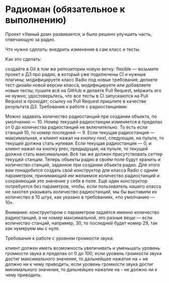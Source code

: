 # Радиоман (обязательное к выполнению)
Проект «Умный дом» развивается, и было решено улучшить часть, отвечающую за радио.

Что нужно сделать: внедрить изменения в сам класс и тесты.

Как это сделать:

создайте в Git в том же репозитории новую ветку: flexible — возьмите проект к ДЗ про радио, в который уже подключены CI и нужные плагины;
модифицируете класс Radio под новые требования;
делаете тест-дизайн новой версии класса, модифицируете или добавляете новые тесты;
пушите всё на GitHub и делаете Pull Request, мёржить его не нужно;
удостоверьтесь, что все тесты в CI запускаются на Pull Request и проходят;
ссылку на Pull Request пришлите в качестве результата ДЗ.
Требования к работе с радиостанциями:

Можно задавать количество радиостанций при создании объекта, по умолчанию — 10.
Номер текущей радиостанции изменяется в пределах от 0 до количества радиостанций не включительно. То есть если станций 10, то номер последней — 9.
Если текущая радиостанция — максимальная, и клиент нажал на кнопку next, следующая, на пульте, то текущей должна стать нулевая.
Если текущая радиостанция — 0, и клиент нажал на кнопку prev, предыдущая, на пульте, то текущей должна стать максимальная.
Всё так же должен присутствовать сеттер текущей станции.
Теперь объекты радио в своём поле будут хранить и количество станций, заданное при создании объекта радио. Для этого вам понадобится создать свой конструктор для класса Radio с одним параметром, принимающий им желаемое количество радиостанций и сохраняющий это значение у себя в поле. Ещё один конструктор потребуется без параметров, чтобы, если пользователь нашего класса не захотел указывать количество радиостанций, мы бы выставили их количество в 10 штук, как указано в требованиях, «по умолчанию — 10».

Внимание: конструктором с параметром задаётся именно количество радиостанций, а не номер максимальной, это разные вещи — если количество станций, например, 30, то последней будет номер 29, так как нумеруем мы с нуля.

Требования к работе с уровнем громкости звука:

клиент должен иметь возможность увеличивать и уменьшать уровень громкости звука в пределах от 0 до 100;
если уровень громкости звука достиг максимального значения, то дальнейшее нажатие на + не должно ни к чему приводить;
если уровень громкости звука достиг минимального значения, то дальнейшее нажатие на - не должно ни к чему приводить.
